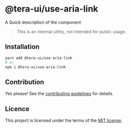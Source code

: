 # @tera-ui/use-aria-link

A Quick description of the component

> This is an internal utility, not intended for public usage.

## Installation

```sh
yarn add @tera-ui/use-aria-link
# or
npm i @tera-ui/use-aria-link
```

## Contribution

Yes please! See the
[contributing guidelines](https://github.com/nextui-org/nextui/blob/master/CONTRIBUTING.md)
for details.

## Licence

This project is licensed under the terms of the
[MIT license](https://github.com/nextui-org/nextui/blob/master/LICENSE).
